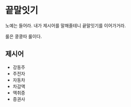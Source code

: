 # 끝말잇기

노예는 들어라. 내가 제시어를 말해줄테니 끝말잇기를 이어가거라.

룰은 쿵쿵따 룰이다.



## 제시어

- 강동주
- 주전자
- 자동차
- 차감액
- 액취증
- 증권사